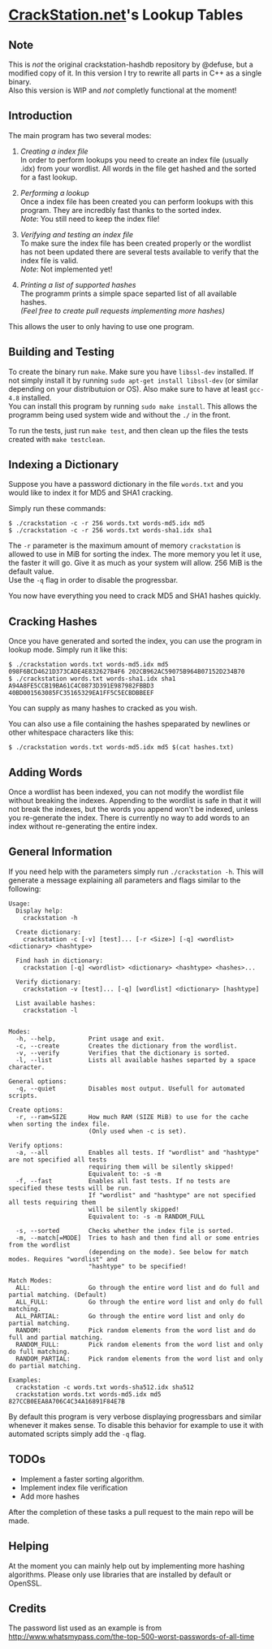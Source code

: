[CrackStation.net](http://crackstation.net/)'s Lookup Tables
============================================================

Note
----
This is *not* the original crackstation-hashdb repository by @defuse, but a
modified copy of it. In this version I try to rewrite all parts in C++ as a
single binary.  
Also this version is WIP and *not* completly functional at the moment!

Introduction
------------

The main program has two several modes:

1. *Creating a index file*  
   In order to perform lookups you need to create an index file (usually .idx)
   from your wordlist. All words in the file get hashed and the sorted for a
   fast lookup.

2. *Performing a lookup*  
   Once a index file has been created you can perform lookups with this program.
   They are incredbly fast thanks to the sorted index.  
   *Note*: You still need to keep the index file!

3. *Verifying and testing an index file*  
   To make sure the index file has been created properly or the wordlist has not
   been updated there are several tests available to verify that the index file
   is valid.  
   *Note*: Not implemented yet!

4. *Printing a list of supported hashes*  
   The programm prints a simple space separted list of all available hashes.  
   *(Feel free to create pull requests implementing more hashes)*

This allows the user to only having to use one program.

Building and Testing
--------------------

To create the binary run `make`. Make sure you have `libssl-dev` installed. If
not simply install it by running `sudo apt-get install libssl-dev` (or similar
depending on your distributuion or OS). Also make sure to have at least
`gcc-4.8` installed.  
You can install this program by running `sudo make install`. This allows the
programm being used system wide and without the `./` in the front.

To run the tests, just run `make test`, and then clean up the files the tests
created with `make testclean`.

Indexing a Dictionary
---------------------

Suppose you have a password dictionary in the file `words.txt` and you would
like to index it for MD5 and SHA1 cracking.

Simply run these commands:

    $ ./crackstation -c -r 256 words.txt words-md5.idx md5
    $ ./crackstation -c -r 256 words.txt words-sha1.idx sha1

The `-r` parameter is the maximum amount of memory `crackstation` is allowed to
use in MiB for sorting the index. The more memory you let it use, the faster it
will go. Give it as much as your system will allow. 256 MiB is the default
value.  
Use the `-q` flag in order to disable the progressbar.

You now have everything you need to crack MD5 and SHA1 hashes quickly.

Cracking Hashes
---------------

Once you have generated and sorted the index, you can use the program in lookup
mode. Simply run it like this:

    $ ./crackstation words.txt words-md5.idx md5 098F6BCD4621D373CADE4E832627B4F6 202CB962AC59075B964B07152D234B70
    $ ./crackstation words.txt words-sha1.idx sha1 A94A8FE5CCB19BA61C4C0873D391E987982FBBD3 40BD001563085FC35165329EA1FF5C5ECBDBBEEF
    
You can supply as many hashes to cracked as you wish.

You can also use a file containing the hashes speparated by newlines or other
whitespace characters like this:

    $ ./crackstation words.txt words-md5.idx md5 $(cat hashes.txt)

Adding Words
------------

Once a wordlist has been indexed, you can not modify the wordlist file without
breaking the indexes. Appending to the wordlist is safe in that it will not
break the indexes, but the words you append won't be indexed, unless you
re-generate the index. There is currently no way to add words to an index
without re-generating the entire index.

General Information
-------------------

If you need help with the parameters simply run `./crackstation -h`. This will
generate a message explaining all parameters and flags similar to the following:

    Usage:
      Display help:
        crackstation -h
    
      Create dictionary:
        crackstation -c [-v] [test]... [-r <Size>] [-q] <wordlist> <dictionary> <hashtype>
    
      Find hash in dictionary:
        crackstation [-q] <wordlist> <dictionary> <hashtype> <hashes>...
    
      Verify dictionary:
        crackstation -v [test]... [-q] [wordlist] <dictionary> [hashtype]
    
      List available hashes:
        crackstation -l
    
    
    Modes:
      -h, --help,         Print usage and exit.
      -c, --create        Creates the dictionary from the wordlist.
      -v, --verify        Verifies that the dictionary is sorted.
      -l, --list          Lists all available hashes separted by a space character.
    
    General options:
      -q, --quiet         Disables most output. Usefull for automated scripts.
    
    Create options:
      -r, --ram=SIZE      How much RAM (SIZE MiB) to use for the cache when sorting the index file.
                          (Only used when -c is set).
    
    Verify options:
      -a, --all           Enables all tests. If "wordlist" and "hashtype" are not specified all tests
                          requiring them will be silently skipped!
                          Equivalent to: -s -m
      -f, --fast          Enables all fast tests. If no tests are specified these tests will be run.
                          If "wordlist" and "hashtype" are not specified all tests requiring them
                          will be silently skipped!
                          Equivalent to: -s -m RANDOM_FULL
    
      -s, --sorted        Checks whether the index file is sorted.
      -m, --match[=MODE]  Tries to hash and then find all or some entries from the wordlist
                          (depending on the mode). See below for match modes. Requires "wordlist" and
                          "hashtype" to be specified!
    
    Match Modes:
      ALL:                Go through the entire word list and do full and partial matching. (Default)
      ALL_FULL:           Go through the entire word list and only do full matching.
      ALL_PARTIAL:        Go through the entire word list and only do partial matching.
      RANDOM:             Pick random elements from the word list and do full and partial matching.
      RANDOM_FULL:        Pick random elements from the word list and only do full matching.
      RANDOM_PARTIAL:     Pick random elements from the word list and only do partial matching.
    
    Examples:
      crackstation -c words.txt words-sha512.idx sha512
      crackstation words.txt words-md5.idx md5 827CCB0EEA8A706C4C34A16891F84E7B

By default this program is very verbose displaying progressbars and similar
whenever it makes sense. To disable this behavior for example to use it with
automated scripts simply add the `-q` flag.

TODOs
-----

* Implement a faster sorting algorithm.
* Implement index file verification
* Add more hashes

After the completion of these tasks a pull request to the main repo will be
made.

Helping
-------

At the moment you can mainly help out by implementing more hashing algorithms.
Please only use libraries that are installed by default or OpenSSL.

Credits
-------

The password list used as an example is from
http://www.whatsmypass.com/the-top-500-worst-passwords-of-all-time

